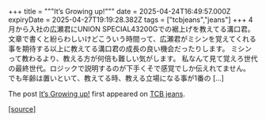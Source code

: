 +++
title = """It’s Growing up!"""
date = 2025-04-24T16:49:57.000Z
expiryDate = 2025-04-27T19:19:28.382Z
tags = ["tcbjeans","jeans"]
+++
4月から入社の広瀬君にUNION SPECIAL43200Gでの裾上げを教えてる溝口君。 文章で書くと紛らわしいけどこういう時間って、広瀬君がミシンを覚えてくれる事を期待する以上に教えてる溝口君の成長の良い機会だったりします。 ミシンって教わるより、教える方が何倍も難しい気がします。 私なんて見て覚えろ世代の最終世代。ロジックで説明するのが下手くそで感覚でしか伝えれてません。 でも年齢は置いといて、教えてる時、教える立場になる事が1番の \[…\]

The post [It’s Growing up!](http://tcbjeans.com/2025/04/25/52142) first appeared on [TCB jeans](http://tcbjeans.com).

[[source]](http://tcbjeans.com/2025/04/25/52142)
